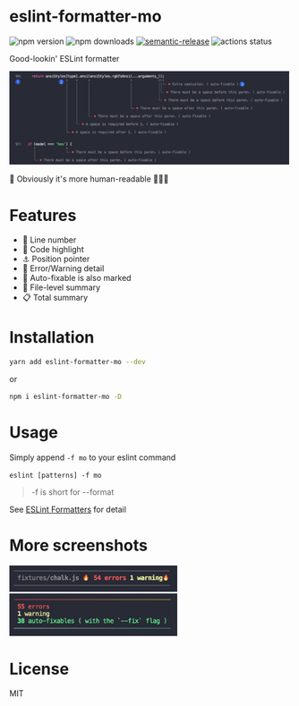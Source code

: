 # eslint-formatter-mo

![npm version](https://img.shields.io/npm/v/eslint-formatter-mo)
![npm downloads](https://img.shields.io/npm/dm/eslint-formatter-mo)
[![semantic-release](https://img.shields.io/badge/%20%20%F0%9F%93%A6%F0%9F%9A%80-semantic--release-e10079.svg)](https://github.com/semantic-release/semantic-release)
![actions status](https://github.com/fengzilong/eslint-formatter-mo/workflows/Release/badge.svg)

Good-lookin' ESLint formatter

<img src="media/screenshot.jpg" alt="screenshot" width="500px">

🎊 Obviously it's more human-readable 🎉🎉🎉

# Features

- 🎯 Line number
- 🌈 Code highlight
- ⚓️ Position pointer
- 🦄 Error/Warning detail
- 🍻 Auto-fixable is also marked
- 📄 File-level summary
- 📋 Total summary



# Installation

```bash
yarn add eslint-formatter-mo --dev
```

or

```bash
npm i eslint-formatter-mo -D
```

# Usage

Simply append `-f mo` to your eslint command

`eslint [patterns] -f mo`

> -f is short for --format

See [ESLint Formatters](https://eslint.org/docs/user-guide/formatters/#eslint-formatters) for detail

# More screenshots

<img src="media/file-level-summary.jpg" alt="file-level-summary" width="300px">

<img src="media/summary.jpg" alt="summary" width="300px">

# License

MIT
